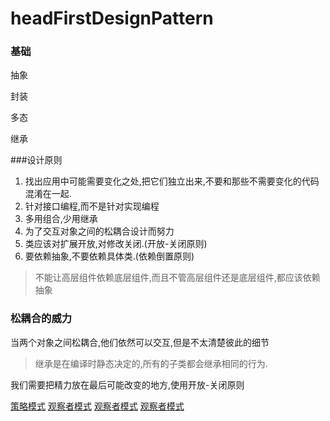 # headFirstDesignPattern



### 基础

抽象

封装

多态

继承

###设计原则

1. 找出应用中可能需要变化之处,把它们独立出来,不要和那些不需要变化的代码混淆在一起.
2. 针对接口编程,而不是针对实现编程
3. 多用组合,少用继承
4.  为了交互对象之间的松耦合设计而努力
5. 类应该对扩展开放,对修改关闭.(开放-关闭原则)
6. 要依赖抽象,不要依赖具体类.(依赖倒置原则)
> 不能让高层组件依赖底层组件,而且不管高层组件还是底层组件,都应该依赖抽象



### 松耦合的威力

当两个对象之间松耦合,他们依然可以交互,但是不太清楚彼此的细节


> 继承是在编译时静态决定的,所有的子类都会继承相同的行为. 

我们需要把精力放在最后可能改变的地方,使用开放-关闭原则



[策略模式](./designpattern/策略模式)
[观察者模式](./designpattern/观察者模式)
[观察者模式](./designpattern/装饰模式)
[观察者模式](./designpattern/工厂模式)
